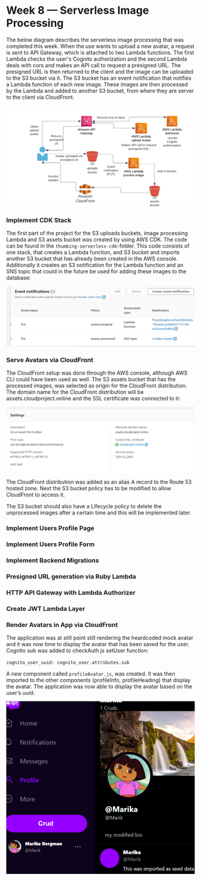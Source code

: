 # Week 8 — Serverless Image Processing

The below diagram describes the serverless image processing that was completed this week. When the use wants to upload a new avatar, a request is sent to API Gateway, which is attached to two Lambda functions. The first Lambda checks the user's Cognito authorization and the second Lambda deals with cors and makes an API call to request a presigned URL. The presigned URL is then returned to the client and the image can be uploaded to the S3 bucket via it. The S3 bucket has an event notification that notifies a Lambda function of each new image. These images are then processed by the Lambda and added to another S3 bucket, from where they are server to the client via CloudFront.

![week8 diagram](assets/week8_diagram.png)

### Implement CDK Stack

The first part of the project for the S3 uploads buckets, image processing Lambda and S3 assets bucket was created by using AWS CDK. The code can be found in the ``thumbing-serverless-cdk``-folder. This code consists of one stack, that creates a Lambda function, and S3 bucket and imports another S3 bucket that has already been created in the AWS console. Additionally it creates an S3 notification for the Lambda function and an SNS topic that could in the future be used for adding these images to the database:

![event notifications](assets/event_notifications.png)

### Serve Avatars via CloudFront

The CloudFront setup was done through the AWS console, although AWS CLI could have been used as well. The S3 assets bucket that has the processed images, was selected as origin for the CloudFront distribution. The domain name for the CloudFront distribution will be assets.cloudproject.online and the SSL certificate was connected to it:

![cloudfront](assets/cloudfront.png)

The CloudFront distribution was added as an alias A record to the Route 53 hosted zone. Next the S3 bucket policy has to be modified to allow CloudFront to access it. 

The S3 bucket should also have a Lifecycle policy to delete the unprocessed images after a certain time and this will be implemented later. 

### 	Implement Users Profile Page

### Implement Users Profile Form

### Implement Backend Migrations

### Presigned URL generation via Ruby Lambda

### HTTP API Gateway with Lambda Authorizer

###  Create JWT Lambda Layer

### Render Avatars in App via CloudFront

The application was at still point still rendering the heardcoded mock avatar and it was now time to display the avatar that has been saved for the user. Cognito sub was added to checkAuth.js setUser function:

``cognito_user_uuid: cognito_user.attributes.sub``

A new component called ``profileAvatar.js``, was created. It was then imported to the other components (profileInfo, profileHeading) that display the avatar. The application was now able to display the avatar based on the user’s uuid:

![cruddur](assets/cruddur.png)
